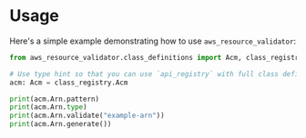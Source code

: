 
# Usage

Here's a simple example demonstrating how to use `aws_resource_validator`:

```python
from aws_resource_validator.class_definitions import Acm, class_registry

# Use type hint so that you can use `api_registry` with full class definitions
acm: Acm = class_registry.Acm

print(acm.Arn.pattern)
print(acm.Arn.type)
print(acm.Arn.validate("example-arn"))
print(acm.Arn.generate())
```
